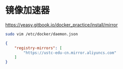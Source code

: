 # 镜像加速器

https://yeasy.gitbook.io/docker_practice/install/mirror

```bash
sudo vim /etc/docker/daemon.json
```

```json
{
    "registry-mirrors": [
        "https://ustc-edu-cn.mirror.aliyuncs.com"
    ]
}
```
